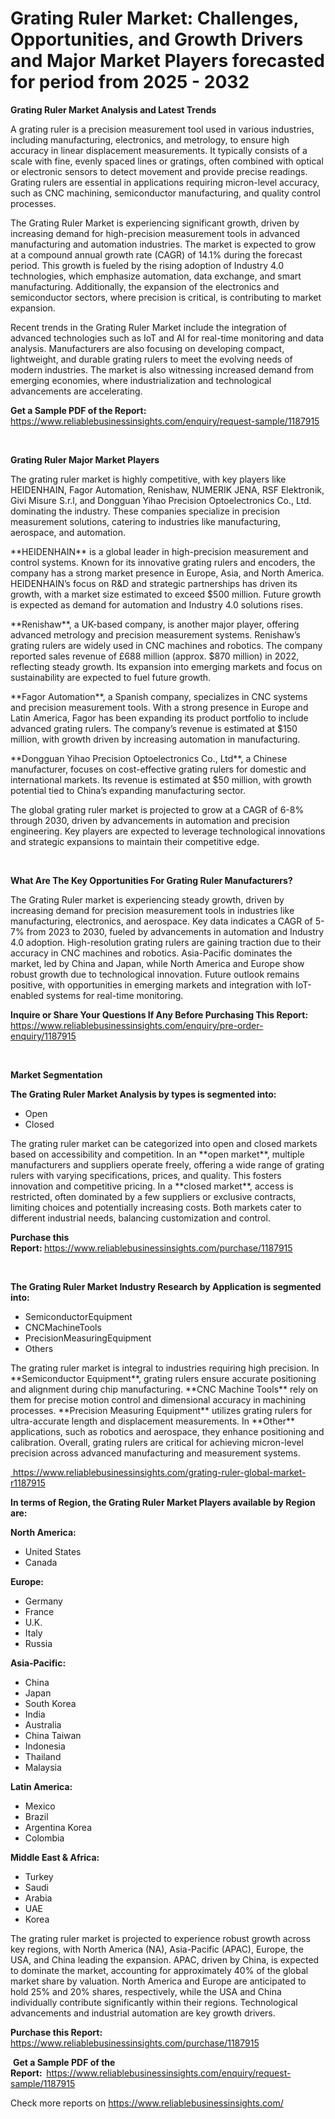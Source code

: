 <p><h1>Grating Ruler Market: Challenges, Opportunities, and Growth Drivers and Major Market Players forecasted for period from 2025 - 2032</h1></p><p><strong>Grating Ruler Market Analysis and Latest Trends</strong></p>
<p><p>A grating ruler is a precision measurement tool used in various industries, including manufacturing, electronics, and metrology, to ensure high accuracy in linear displacement measurements. It typically consists of a scale with fine, evenly spaced lines or gratings, often combined with optical or electronic sensors to detect movement and provide precise readings. Grating rulers are essential in applications requiring micron-level accuracy, such as CNC machining, semiconductor manufacturing, and quality control processes.</p><p>The Grating Ruler Market is experiencing significant growth, driven by increasing demand for high-precision measurement tools in advanced manufacturing and automation industries. The market is expected to grow at a compound annual growth rate (CAGR) of 14.1% during the forecast period. This growth is fueled by the rising adoption of Industry 4.0 technologies, which emphasize automation, data exchange, and smart manufacturing. Additionally, the expansion of the electronics and semiconductor sectors, where precision is critical, is contributing to market expansion.</p><p>Recent trends in the Grating Ruler Market include the integration of advanced technologies such as IoT and AI for real-time monitoring and data analysis. Manufacturers are also focusing on developing compact, lightweight, and durable grating rulers to meet the evolving needs of modern industries. The market is also witnessing increased demand from emerging economies, where industrialization and technological advancements are accelerating.</p></p>
<p><strong>Get a Sample PDF of the Report:&nbsp;</strong> <a href="https://www.reliablebusinessinsights.com/enquiry/request-sample/1187915?utm_campaign=118&utm_medium=2&utm_source=Github&utm_content=ia&utm_term=20012025&utm_id=grating-ruler">https://www.reliablebusinessinsights.com/enquiry/request-sample/1187915</a></p>
<p>&nbsp;</p>
<p><strong>Grating Ruler Major Market Players</strong></p>
<p><p>The grating ruler market is highly competitive, with key players like HEIDENHAIN, Fagor Automation, Renishaw, NUMERIK JENA, RSF Elektronik, Givi Misure S.r.l, and Dongguan Yihao Precision Optoelectronics Co., Ltd. dominating the industry. These companies specialize in precision measurement solutions, catering to industries like manufacturing, aerospace, and automation.</p><p>**HEIDENHAIN** is a global leader in high-precision measurement and control systems. Known for its innovative grating rulers and encoders, the company has a strong market presence in Europe, Asia, and North America. HEIDENHAIN’s focus on R&D and strategic partnerships has driven its growth, with a market size estimated to exceed $500 million. Future growth is expected as demand for automation and Industry 4.0 solutions rises.</p><p>**Renishaw**, a UK-based company, is another major player, offering advanced metrology and precision measurement systems. Renishaw’s grating rulers are widely used in CNC machines and robotics. The company reported sales revenue of £688 million (approx. $870 million) in 2022, reflecting steady growth. Its expansion into emerging markets and focus on sustainability are expected to fuel future growth.</p><p>**Fagor Automation**, a Spanish company, specializes in CNC systems and precision measurement tools. With a strong presence in Europe and Latin America, Fagor has been expanding its product portfolio to include advanced grating rulers. The company’s revenue is estimated at $150 million, with growth driven by increasing automation in manufacturing.</p><p>**Dongguan Yihao Precision Optoelectronics Co., Ltd**, a Chinese manufacturer, focuses on cost-effective grating rulers for domestic and international markets. Its revenue is estimated at $50 million, with growth potential tied to China’s expanding manufacturing sector.</p><p>The global grating ruler market is projected to grow at a CAGR of 6-8% through 2030, driven by advancements in automation and precision engineering. Key players are expected to leverage technological innovations and strategic expansions to maintain their competitive edge.</p></p>
<p>&nbsp;</p>
<p><strong>What Are The Key Opportunities For Grating Ruler Manufacturers?</strong></p>
<p><p>The Grating Ruler market is experiencing steady growth, driven by increasing demand for precision measurement tools in industries like manufacturing, electronics, and aerospace. Key data indicates a CAGR of 5-7% from 2023 to 2030, fueled by advancements in automation and Industry 4.0 adoption. High-resolution grating rulers are gaining traction due to their accuracy in CNC machines and robotics. Asia-Pacific dominates the market, led by China and Japan, while North America and Europe show robust growth due to technological innovation. Future outlook remains positive, with opportunities in emerging markets and integration with IoT-enabled systems for real-time monitoring.</p></p>
<p><strong>Inquire or Share Your Questions If Any Before Purchasing This Report:</strong> <a href="https://www.reliablebusinessinsights.com/enquiry/pre-order-enquiry/1187915?utm_campaign=118&utm_medium=2&utm_source=Github&utm_content=ia&utm_term=20012025&utm_id=grating-ruler">https://www.reliablebusinessinsights.com/enquiry/pre-order-enquiry/1187915</a></p>
<p>&nbsp;</p>
<p><strong>Market Segmentation</strong></p>
<p><strong>The Grating Ruler Market Analysis by types is segmented into:</strong></p>
<p><ul><li>Open</li><li>Closed</li></ul></p>
<p><p>The grating ruler market can be categorized into open and closed markets based on accessibility and competition. In an **open market**, multiple manufacturers and suppliers operate freely, offering a wide range of grating rulers with varying specifications, prices, and quality. This fosters innovation and competitive pricing. In a **closed market**, access is restricted, often dominated by a few suppliers or exclusive contracts, limiting choices and potentially increasing costs. Both markets cater to different industrial needs, balancing customization and control.</p></p>
<p><strong>Purchase this Report:&nbsp;</strong><a href="https://www.reliablebusinessinsights.com/purchase/1187915?utm_campaign=118&utm_medium=2&utm_source=Github&utm_content=ia&utm_term=20012025&utm_id=grating-ruler">https://www.reliablebusinessinsights.com/purchase/1187915</a></p>
<p>&nbsp;</p>
<p><strong>The Grating Ruler Market Industry Research by Application is segmented into:</strong></p>
<p><ul><li>SemiconductorEquipment</li><li>CNCMachineTools</li><li>PrecisionMeasuringEquipment</li><li>Others</li></ul></p>
<p><p>The grating ruler market is integral to industries requiring high precision. In **Semiconductor Equipment**, grating rulers ensure accurate positioning and alignment during chip manufacturing. **CNC Machine Tools** rely on them for precise motion control and dimensional accuracy in machining processes. **Precision Measuring Equipment** utilizes grating rulers for ultra-accurate length and displacement measurements. In **Other** applications, such as robotics and aerospace, they enhance positioning and calibration. Overall, grating rulers are critical for achieving micron-level precision across advanced manufacturing and measurement systems.</p></p>
<p><a href="https://www.reliablebusinessinsights.com/grating-ruler-global-market-r1187915?utm_campaign=118&utm_medium=2&utm_source=Github&utm_content=ia&utm_term=20012025&utm_id=grating-ruler">&nbsp;https://www.reliablebusinessinsights.com/grating-ruler-global-market-r1187915</a></p>
<p><strong>In terms of Region, the Grating Ruler Market Players available by Region are:</strong></p>
<p>
    <p> <strong> North America: </strong>
        <ul>
            <li>United States</li>
            <li>Canada</li>
        </ul>
        </p> 
    <p> <strong> Europe: </strong>
        <ul>
            <li>Germany</li>
            <li>France</li>
            <li>U.K.</li>
            <li>Italy</li>
            <li>Russia</li>
        </ul>
        </p> 
    <p> <strong> Asia-Pacific: </strong>
        <ul>
            <li>China</li>
            <li>Japan</li>
            <li>South Korea</li>
            <li>India</li>
            <li>Australia</li>
            <li>China Taiwan</li>
            <li>Indonesia</li>
            <li>Thailand</li>
            <li>Malaysia</li>
        </ul>
        </p> 
    <p> <strong> Latin America: </strong>
        <ul>
            <li>Mexico</li>
            <li>Brazil</li>
            <li>Argentina Korea</li>
            <li>Colombia</li>
        </ul>
        </p> 
    <p> <strong> Middle East & Africa: </strong>
        <ul>
            <li>Turkey</li>
            <li>Saudi</li>
            <li>Arabia</li>
            <li>UAE</li>
            <li>Korea</li>
        </ul>
    </p>
    </p>
<p><p>The grating ruler market is projected to experience robust growth across key regions, with North America (NA), Asia-Pacific (APAC), Europe, the USA, and China leading the expansion. APAC, driven by China, is expected to dominate the market, accounting for approximately 40% of the global market share by valuation. North America and Europe are anticipated to hold 25% and 20% shares, respectively, while the USA and China individually contribute significantly within their regions. Technological advancements and industrial automation are key growth drivers.</p></p>
<p><strong>Purchase this Report: </strong><a href="https://www.reliablebusinessinsights.com/purchase/1187915?utm_campaign=118&utm_medium=2&utm_source=Github&utm_content=ia&utm_term=20012025&utm_id=grating-ruler">https://www.reliablebusinessinsights.com/purchase/1187915</a></p>
<p>&nbsp;<strong>Get a Sample PDF of the Report:&nbsp;&nbsp;</strong><a href="https://www.reliablebusinessinsights.com/enquiry/request-sample/1187915?utm_campaign=118&utm_medium=2&utm_source=Github&utm_content=ia&utm_term=20012025&utm_id=grating-ruler">https://www.reliablebusinessinsights.com/enquiry/request-sample/1187915</a></p>
<p><strong></strong></p>
<p>Check more reports on <a href="https://www.reliablebusinessinsights.com/?utm_campaign=118&utm_medium=2&utm_source=Github&utm_content=ia&utm_term=20012025&utm_id=grating-ruler">https://www.reliablebusinessinsights.com/</a></p>